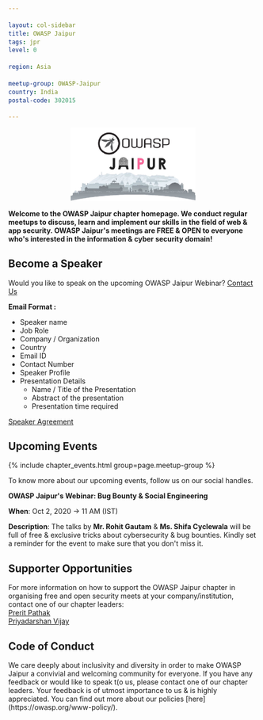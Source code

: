 ```yaml
---

layout: col-sidebar
title: OWASP Jaipur
tags: jpr
level: 0

region: Asia

meetup-group: OWASP-Jaipur
country: India
postal-code: 302015

---
```

<!-- ![OWASP Jaipur Logo](/assets/images/logo.png)<br> -->
<p style="text-align:center;"><img width="50%" height="50%" alt="OWSAP Jaipur logo" src="assets/images/OWASPJaipurLogo1.JPG"></p>
<p><b>Welcome to the OWASP Jaipur chapter homepage. We conduct regular meetups to discuss, learn and implement our skills in the field of web & app security. OWASP Jaipur's meetings are FREE & OPEN to everyone who's interested in the information & cyber security domain! </b></p>

## Become a Speaker<br>
Would you like to speak on the upcoming OWASP Jaipur Webinar? [Contact Us](mailto:priyadarshan.vijay@owasp.org)

**Email Format :**

- Speaker name
- Job Role
- Company / Organization
- Country
- Email ID
- Contact Number
- Speaker Profile
- Presentation Details
    - Name / Title of the Presentation
    - Abstract of the presentation
    - Presentation time required
    
[Speaker Agreement](https://owasp.org/www-policy/)

## Upcoming Events

{% include chapter_events.html group=page.meetup-group %}

To know more about our upcoming events, follow us on our social handles.

**OWASP Jaipur's Webinar: Bug Bounty & Social Engineering**

**When**: Oct 2, 2020 -> 11 AM (IST)

**Description**: The talks by **Mr. Rohit Gautam** & **Ms. Shifa Cyclewala** will be full of free & exclusive tricks about cybersecurity & bug bounties. Kindly set a reminder for the event to make sure that you don't miss it.


## Supporter Opportunities 
For more information on how to support the OWASP Jaipur chapter in organising free and open security meets at your company/institution, contact one of our chapter leaders:<br>
[Prerit Pathak](mailto:prerit.pathak@owasp.org)<br>
[Priyadarshan Vijay](mailto:priyadarshan.vijay@owasp.org)

<h2>Code of Conduct</h2>
We care deeply about inclusivity and diversity in order to make OWASP Jaipur a convivial and welcoming community for everyone. If you have any feedback or would like to speak t(o us, please contact one of our chapter leaders. Your feedback is of utmost importance to us & is highly appreciated. You can find out more about our policies [here](https://owasp.org/www-policy/).


